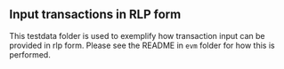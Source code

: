 ## Input transactions in RLP form

This testdata folder is used to exemplify how transaction input can be provided in rlp form. 
Please see the README in `evm` folder for how this is performed. 